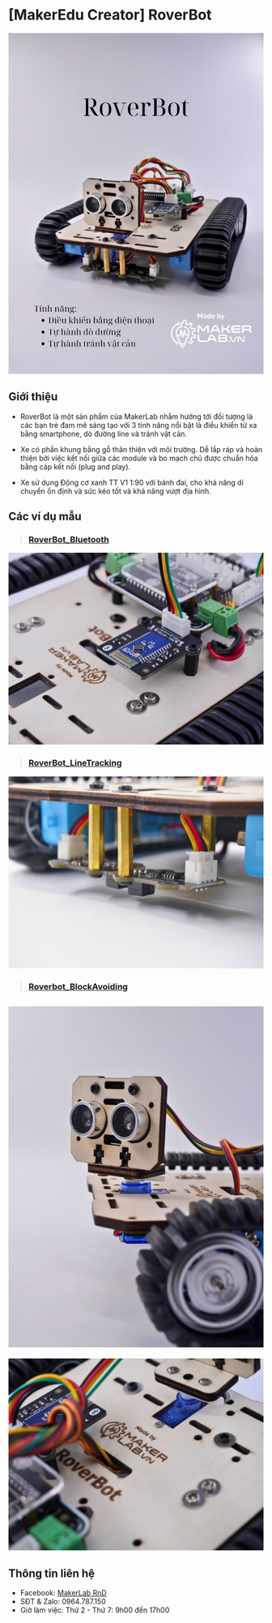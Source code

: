 # [MakerEdu Creator] RoverBot

![](/image/RoverBot.png)

## Giới thiệu

- RoverBot là một sản phẩm của MakerLab nhằm hướng tới đối tượng là các bạn trẻ đam mê sáng tạo với 3 tính năng nổi bật là điều khiển từ xa bằng smartphone, dò đường line và tránh vật cản.

- Xe có phần khung bằng gỗ thân thiện với môi trường. Dễ lắp ráp và hoàn thiện bởi việc kết nối giữa các module và bo mạch chủ được chuẩn hóa bằng cáp kết nối (plug and play).

- Xe sử dụng Động cơ xanh TT V1 1:90 với bánh đai, cho khả năng di chuyển ổn định và sức kéo tốt và khả năng vượt địa hình.

## Các ví dụ mẫu

> ### [RoverBot_Bluetooth](examples/Rover_Bluetooth)

[![](/image/bluetooth_trenCheoGiua.jpg)](examples/Rover_Bluetooth)

> ### [RoverBot_LineTracking](examples/Rover_LineTracking)

[![](/image/lineTracking_trenCheo.jpg)](examples/Rover_LineTracking)

> ### [Roverbot_BlockAvoiding](examples/Rover_BlockAvoiding)  

[![](/image/obstacleAvoiding_potrait.jpg)](examples/Rover_BlockAvoiding)
---
![](/image/full_author.jpg)
## Thông tin liên hệ


- Facebook: [MakerLab RnD](https://www.facebook.com/makerlabvn)
- SĐT & Zalo: 0964.787.150
- Giờ làm việc: Thứ 2 - Thứ 7: 9h00 đến 17h00

<!-- ## Cập nhật mới:
- Không có. -->

